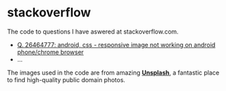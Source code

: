 stackoverflow
=============

The code to questions I have aswered at stackoverflow.com.

- [Q. 26464777: android, css - responsive image not working on android phone/chrome browser](http://stackoverflow.com/questions/26464777/android-css-responsive-image-not-working-on-android-phone-chrome-browser)
- ...

The images used in the code are from amazing **[Unsplash](http://unsplash.com)**, a fantastic place to find high-quality public domain photos.
